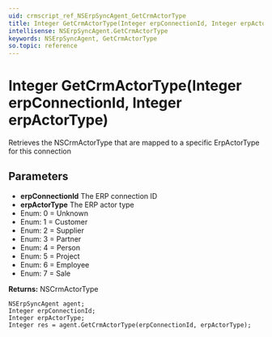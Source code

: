 ```yaml
---
uid: crmscript_ref_NSErpSyncAgent_GetCrmActorType
title: Integer GetCrmActorType(Integer erpConnectionId, Integer erpActorType)
intellisense: NSErpSyncAgent.GetCrmActorType
keywords: NSErpSyncAgent, GetCrmActorType
so.topic: reference
---
```


# Integer GetCrmActorType(Integer erpConnectionId, Integer erpActorType)

Retrieves the NSCrmActorType that are mapped to a specific ErpActorType for this connection

## Parameters

* **erpConnectionId** The ERP connection ID
* **erpActorType** The ERP actor type
* Enum: 0 = Unknown 
* Enum: 1 = Customer 
* Enum: 2 = Supplier 
* Enum: 3 = Partner 
* Enum: 4 = Person 
* Enum: 5 = Project 
* Enum: 6 = Employee 
* Enum: 7 = Sale 

**Returns:** NSCrmActorType

```crmscript
NSErpSyncAgent agent;
Integer erpConnectionId;
Integer erpActorType;
Integer res = agent.GetCrmActorType(erpConnectionId, erpActorType);
```

